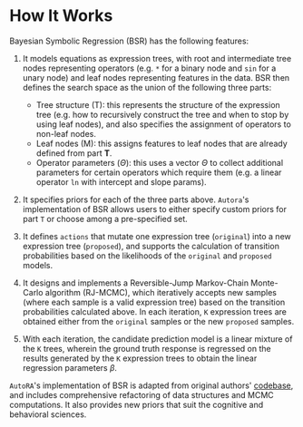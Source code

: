 # How It Works

Bayesian Symbolic Regression (BSR) has the following features:

1. It models equations as expression trees, with root and intermediate tree nodes representing operators (e.g. `*` for a binary node and `sin` for a unary node) and leaf nodes representing features in the data. BSR then defines the search space as the union of the following three parts:
    - Tree structure (T): this represents the structure of the expression tree (e.g. how to recursively construct the tree and when to stop by using leaf nodes), and also specifies the assignment of operators to non-leaf nodes.
    - Leaf nodes (M): this assigns features to leaf nodes that are already defined from part **T**.
    - Operator parameters ($\Theta$): this uses a vector $\Theta$ to collect additional parameters for certain operators which require them (e.g. a linear operator `ln` with intercept and slope params).

2. It specifies priors for each of the three parts above. `Autora`'s implementation of BSR allows users to either specify custom priors for part `T` or choose among a pre-specified set.

3. It defines `actions` that mutate one expression tree (`original`) into a new expression tree (`proposed`), and supports the calculation of transition probabilities based on the likelihoods of the `original` and `proposed` models.

4. It designs and implements a Reversible-Jump Markov-Chain Monte-Carlo algorithm (RJ-MCMC), which iteratively accepts new samples (where each sample is a valid expression tree) based on the transition probabilities calculated above. In each iteration, `K` expression trees are obtained either from the `original` samples or the new `proposed` samples.

5. With each iteration, the candidate prediction model is a linear mixture of the `K` trees, wherein the ground truth response is regressed on the results generated by the `K` expression trees to obtain the linear regression parameters $\beta$.

`AutoRA`'s implementation of BSR is adapted from original authors' [codebase](https://github.com/ying531/MCMC-SymReg), and includes comprehensive refactoring of data structures and MCMC computations. It also provides new priors that suit the cognitive and behavioral sciences.
